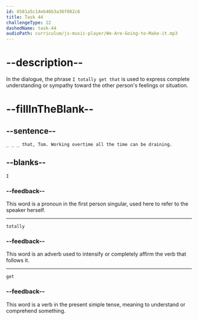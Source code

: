 ```yaml
---
id: 6581a5c14eb46b3a36f082c6
title: Task 44
challengeType: 22
dashedName: task-44
audioPath: curriculum/js-music-player/We-Are-Going-to-Make-it.mp3
---
```


<!--
AUDIO REFERENCE: 
Alice: I totally get that, Tom. Working overtime all the time can be draining.
-->

# --description--

In the dialogue, the phrase `I totally get that` is used to express complete understanding or sympathy toward the other person's feelings or situation.

# --fillInTheBlank--

## --sentence--

`_ _ _ that, Tom. Working overtime all the time can be draining.`

## --blanks--

`I`

### --feedback--

This word is a pronoun in the first person singular, used here to refer to the speaker herself.

---

`totally`

### --feedback--

This word is an adverb used to intensify or completely affirm the verb that follows it.

---

`get`

### --feedback--

This word is a verb in the present simple tense, meaning to understand or comprehend something.
